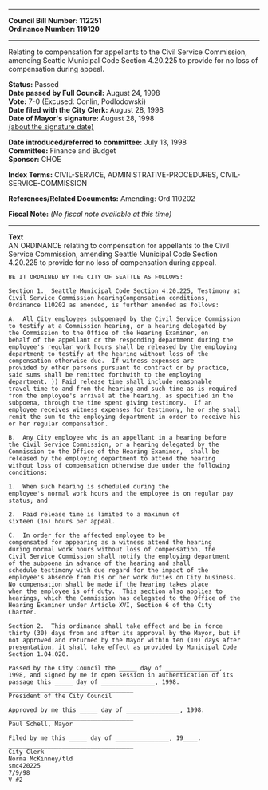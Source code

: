 * * * * *  
  
**Council Bill Number: [](#h0)[](#h2)112251**   
**Ordinance Number: 119120**  
  
* * * * *  
  
Relating to compensation for appellants to the Civil Service Commission, amending Seattle Municipal Code Section 4.20.225 to provide for no loss of compensation during appeal.  
  
**Status:** Passed   
**Date passed by Full Council:** August 24, 1998   
**Vote:** 7-0 (Excused: Conlin, Podlodowski)   
**Date filed with the City Clerk:** August 28, 1998   
**Date of Mayor's signature:** August 28, 1998   
[(about the signature date)](/~public/approvaldate.htm)   
  
  
**Date introduced/referred to committee:** July 13, 1998   
**Committee:** Finance and Budget   
**Sponsor:** CHOE   
  
**Index Terms:** CIVIL-SERVICE, ADMINISTRATIVE-PROCEDURES, CIVIL-SERVICE-COMMISSION  
  
**References/Related Documents:** Amending: Ord 110202  
  
**Fiscal Note:** *(No fiscal note available at this time)*  
  
* * * * *  
  
**Text**  
    AN ORDINANCE relating to compensation for appellants to the Civil  
    Service Commission, amending Seattle Municipal Code Section  
    4.20.225 to provide for no loss of compensation during appeal.  
  
    BE IT ORDAINED BY THE CITY OF SEATTLE AS FOLLOWS:  
  
    Section 1.  Seattle Municipal Code Section 4.20.225, Testimony at  
    Civil Service Commission hearingCompensation conditions,  
    Ordinance 110202 as amended, is further amended as follows:  
  
    A.  All City employees subpoenaed by the Civil Service Commission  
    to testify at a Commission hearing, or a hearing delegated by  
    the Commission to the Office of the Hearing Examiner, on  
    behalf of the appellant or the responding department during the  
    employee's regular work hours shall be released by the employing  
    department to testify at the hearing without loss of the  
    compensation otherwise due.  If witness expenses are  
    provided by other persons pursuant to contract or by practice,  
    said sums shall be remitted forthwith to the employing  
    department. )) Paid release time shall include reasonable  
    travel time to and from the hearing and such time as is required  
    from the employee's arrival at the hearing, as specified in the  
    subpoena, through the time spent giving testimony.  If an  
    employee receives witness expenses for testimony, he or she shall  
    remit the sum to the employing department in order to receive his  
    or her regular compensation.  
  
    B.  Any City employee who is an appellant in a hearing before  
    the Civil Service Commission, or a hearing delegated by the  
    Commission to the Office of the Hearing Examiner,  shall be  
    released by the employing department to attend the hearing  
    without loss of compensation otherwise due under the following  
    conditions:  
  
    1.  When such hearing is scheduled during the  
    employee's normal work hours and the employee is on regular pay  
    status; and  
  
    2.  Paid release time is limited to a maximum of  
    sixteen (16) hours per appeal.  
  
    C.  In order for the affected employee to be  
    compensated for appearing as a witness attend the hearing  
    during normal work hours without loss of compensation, the  
    Civil Service Commission shall notify the employing department  
    of the subpoena in advance of the hearing and shall  
    schedule testimony with due regard for the impact of the  
    employee's absence from his or her work duties on City business.  
    No compensation shall be made if the hearing takes place  
    when the employee is off duty.  This section also applies to  
    hearings, which the Commission has delegated to the Office of the  
    Hearing Examiner under Article XVI, Section 6 of the City  
    Charter.  
  
    Section 2.  This ordinance shall take effect and be in force  
    thirty (30) days from and after its approval by the Mayor, but if  
    not approved and returned by the Mayor within ten (10) days after  
    presentation, it shall take effect as provided by Municipal Code  
    Section 1.04.020.  
  
    Passed by the City Council the _____ day of _______________,  
    1998, and signed by me in open session in authentication of its  
    passage this _____ day of _______________, 1998.  
    ___________________________________  
    President of the City Council  
  
    Approved by me this _____ day of _______________, 1998.  
    ___________________________________  
    Paul Schell, Mayor  
  
    Filed by me this _____ day of _______________, 19____.  
    ___________________________________  
    City Clerk  
    Norma McKinney/tld  
    smc420225  
    7/9/98  
    V #2  
